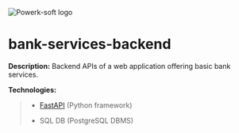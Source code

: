![Powerk-soft logo](https://powerksoftsolutions.com/wp-content/uploads/2022/08/17C18D60-C5A1-4125-A733-A51AEE481211.jpeg-removebg-preview-1.png)
# bank-services-backend
**Description:** Backend APIs of a web application offering basic bank services.

**Technologies:** 
> - [FastAPI](https://fastapi.tiangolo.com/) (Python framework)
> + SQL DB (PostgreSQL DBMS)
